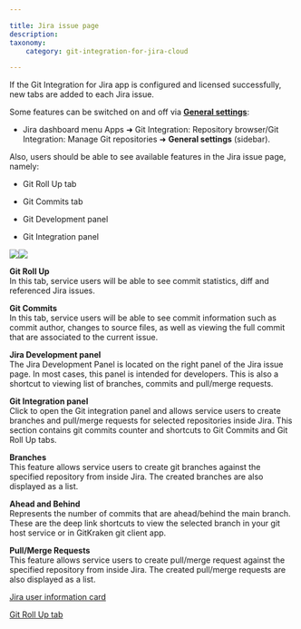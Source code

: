 ```yaml
---

title: Jira issue page
description:
taxonomy:
    category: git-integration-for-jira-cloud

---
```

If the Git Integration for Jira app is configured and licensed successfully, new tabs are added to each Jira issue.

Some features can be switched on and off via [**General settings**](/git-integration-for-jira-cloud/general-settings-gij-cloud):

*   Jira dashboard menu Apps ➜ Git Integration: Repository browser/Git Integration: Manage Git repositories ➜ **General settings** (sidebar).



Also, users should be able to see available features in the Jira issue page, namely:

*   Git Roll Up tab

*   Git Commits tab

*   Git Development panel

*   Git Integration panel


![](https://bigbrassband.atlassian.net/wiki/download/attachments/1923025695/gitcloud-jira-issue-page-view-sel.png?version=1&modificationDate=1635413888629&cacheVersion=1&api=v2)![](https://bigbrassband.atlassian.net/wiki/download/thumbnails/1923025695/gitcloud-jira-issue-git-integration-panel-view-sel.png?version=2&modificationDate=1635414162343&cacheVersion=1&api=v2&width=340&height=339)

          

**Git Roll Up**  <br>In this tab, service users will be able to see commit statistics, diff and referenced Jira issues. 

**Git Commits**  <br>In this tab, service users will be able to see commit information such as commit author, changes to source files, as well as viewing the full commit that are associated to the current issue. 

**Jira Development panel**  <br>The Jira Development Panel is located on the right panel of the Jira issue page. In most cases, this panel is intended for developers. This is also a shortcut to viewing list of branches, commits and pull/merge requests. 

**Git Integration panel**  <br>Click to open the Git integration panel and allows service users to create branches and pull/merge requests for selected repositories inside Jira. 
  This section contains git commits counter and shortcuts to Git Commits and Git Roll Up tabs. 

**Branches**  <br>This feature allows service users to create git branches against the specified repository from inside Jira. The created branches are also displayed as a list. 

**Ahead and Behind**  <br>Represents the number of commits that are ahead/behind the main branch. 
  These are the deep link shortcuts to view the selected branch in your git host service or in GitKraken git client app. 

**Pull/Merge Requests**  <br>This feature allows service users to create pull/merge request against the specified repository from inside Jira. The created pull/merge requests are also displayed as a list. 

[Jira user information card](/git-integration-for-jira-cloud/jira-user-information-card-gij-cloud)

[Git Roll Up tab](/git-integration-for-jira-cloud/git-roll-up-tab-gij-cloud/)

